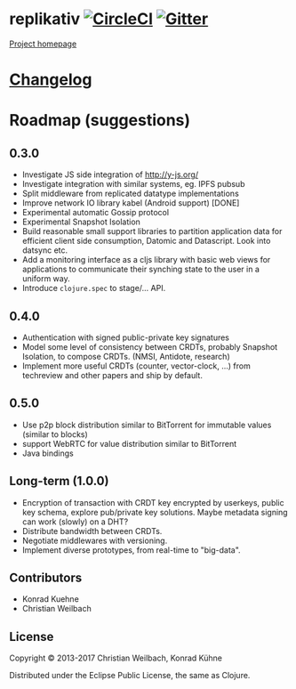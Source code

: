 # replikativ [![CircleCI](https://circleci.com/gh/replikativ/replikativ.svg?style=svg)](https://circleci.com/gh/replikativ/replikativ) <a href="https://gitter.im/replikativ/replikativ?utm_source=badge&amp;utm_medium=badge&amp;utm_campaign=pr-badge&amp;utm_content=badge"><img src="https://camo.githubusercontent.com/da2edb525cde1455a622c58c0effc3a90b9a181c/68747470733a2f2f6261646765732e6769747465722e696d2f4a6f696e253230436861742e737667" alt="Gitter" data-canonical-src="https://badges.gitter.im/Join%20Chat.svg" style="max-width:100%;"></a>

[Project homepage](http://replikativ.io)

# [Changelog](./CHANGELOG.md)
  
# Roadmap (suggestions)

## 0.3.0
- Investigate JS side integration of http://y-js.org/
- Investigate integration with similar systems, eg. IPFS pubsub 
- Split middleware from replicated datatype implementations
- Improve network IO library kabel (Android support) [DONE]
- Experimental automatic Gossip protocol
- Experimental Snapshot Isolation
- Build reasonable small support libraries to partition application data for
  efficient client side consumption, Datomic and Datascript. Look into datsync
  etc.
- Add a monitoring interface as a cljs library with basic web views for
  applications to communicate their synching state to the user in a uniform way.
- Introduce `clojure.spec` to stage/... API.
  
## 0.4.0
- Authentication with signed public-private key signatures
- Model some level of consistency between CRDTs, probably Snapshot Isolation, to
  compose CRDTs. (NMSI, Antidote, research)
- Implement more useful CRDTs (counter, vector-clock, ...)
  from techreview and other papers and ship by default.

## 0.5.0
- Use p2p block distribution similar to BitTorrent for immutable values (similar
  to blocks)
- support WebRTC for value distribution similar to BitTorrent
- Java bindings

## Long-term (1.0.0)
- Encryption of transaction with CRDT key encrypted by userkeys, public key
  schema, explore pub/private key solutions. Maybe metadata signing can work
  (slowly) on a DHT?
- Distribute bandwidth between CRDTs.
- Negotiate middlewares with versioning.
- Implement diverse prototypes, from real-time to "big-data".

## Contributors

- Konrad Kuehne
- Christian Weilbach

## License

Copyright © 2013-2017 Christian Weilbach, Konrad Kühne

Distributed under the Eclipse Public License, the same as Clojure.

